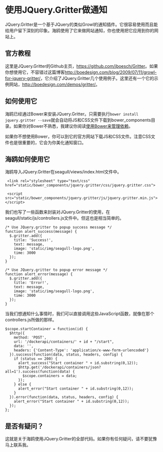 
# 使用JQuery.Gritter做通知

JQuery.Gritter是一个基于JQuery的类似Growl的通知插件。它很容易使用而且能给用户留下深刻的印象。海鸥使用了它来做网站通知，你也使用把它应用到你的网站上。

## 官方教程

这里是JQuery.Gritter的Github主页，<https://github.com/jboesch/Gritter>。如果你想使用它，不容错过这篇博客<http://boedesign.com/blog/2009/07/11/growl-for-jquery-gritter/>，它介绍了JQuery.Gritter几个使用例子。这里还有一个它的示例网站，<http://boedesign.com/demos/gritter/>。

## 如何使用它

海鸥已经通过Bower来安装JQuery.Gritter。只需要执行`bower install jquery.gritter --save`就会自动将JS和CSS文件下载到bower_components目录。如果你对Bower不熟悉，我建议你阅读[使用Bower来管理依赖](2014-10-26-use-bower-to-manage-dependency.md)。

如果你不想使用Bower，你可以到它的官方网站下载JS和CSS文件。注意CSS文件也是很重要的，它会为你美化通知窗口。

## 海鸥如何使用它

海鸥导入JQuery.Gritter在seagull/views/index.html文件中。

```
 <link rel="stylesheet" type="text/css" href="static/bower_components/jquery.gritter/css/jquery.gritter.css">

 <script src="static/bower_components/jquery.gritter/js/jquery.gritter.min.js"></script>
```

我们也写了一些函数来封装对JQuery.Gritter的使用，在seagull/static/js/controllers.js文件中。但这也是相当简单的。

```
/* Use JQuery.gritter to popup success message */
function alert_success(message) {
  $.gritter.add({
    title: 'Success!',
    text: message,
    image: 'static/img/seagull-logo.png',
    time: 3000
  });
}

/* Use JQuery.gritter to popup error message */
function alert_error(message) {
  $.gritter.add({
    title: 'Error!',
    text: message,
    image: 'static/img/seagull-logo.png',
    time: 3000
  });
}
```

当我们想通知什么事情时，我们可以直接调用这些JavaScript函数，就像在那个controllers.js所做的那样。

```
$scope.startContainer = function(id) {
  $http({
    method: 'POST',
    url: '/dockerapi/containers/' + id + "/start",
    data: '',
    headers: {'Content-Type': 'application/x-www-form-urlencoded'}
  }).success(function(data, status, headers, config) {
    if (status == 200) {
      alert_success("Start container " + id.substring(0,12));
      $http.get('/dockerapi/containers/json?all=1').success(function(data) {
        $scope.containers = data;
      });
    } else {
      alert_error("Start container " + id.substring(0,12));
    }
  }).error(function(data, status, headers, config) {
    alert_error("Start container " + id.substring(0,12));
  });
};
```

## 是否有疑问？

这就是关于海鸥使用JQuery.Gritter的全部代码。如果你有任何疑问，请不要犹豫马上联系我。

